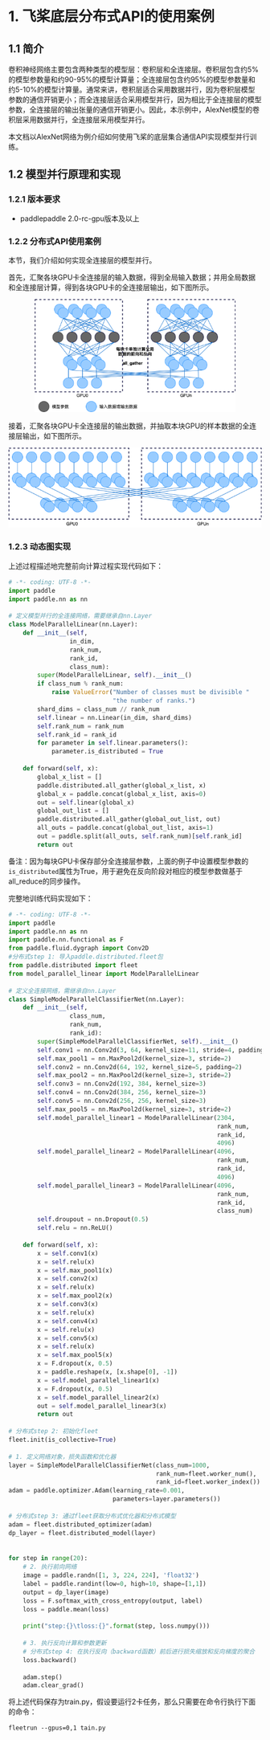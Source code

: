 # 1. 飞桨底层分布式API的使用案例

## 1.1 简介

卷积神经网络主要包含两种类型的模型层：卷积层和全连接层。卷积层包含约5%的模型参数量和约90-95%的模型计算量；全连接层包含约95%的模型参数量和约5-10%的模型计算量。通常来讲，卷积层适合采用数据并行，因为卷积层模型参数的通信开销更小；而全连接层适合采用模型并行，因为相比于全连接层的模型参数，全连接层的输出张量的通信开销更小。因此，本示例中，AlexNet模型的卷积层采用数据并行，全连接层采用模型并行。

本文档以AlexNet网络为例介绍如何使用飞桨的底层集合通信API实现模型并行训练。

## 1.2 模型并行原理和实现
### 1.2.1 版本要求

* paddlepaddle 2.0-rc-gpu版本及以上

### 1.2.2 分布式API使用案例

本节，我们介绍如何实现全连接层的模型并行。

首先，汇聚各块GPU卡全连接层的输入数据，得到全局输入数据；并用全局数据和全连接层计算，得到各块GPU卡的全连接层输出，如下图所示。

<p align="center">
<img src="./img/model_parallel_3.png" width="400"/>
</p>

接着，汇聚各块GPU卡全连接层的输出数据，并抽取本块GPU的样本数据的全连接层输出，如下图所示。

<p align="center">
<img src="./img/model_parallel_4.png" width="600"/>
</p>

### 1.2.3 动态图实现

上述过程描述地完整前向计算过程实现代码如下：

```python
# -*- coding: UTF-8 -*-
import paddle
import paddle.nn as nn

# 定义模型并行的全连接网络，需要继承自nn.Layer
class ModelParallelLinear(nn.Layer):
    def __init__(self,
                 in_dim,
                 rank_num,
                 rank_id,
                 class_num):
        super(ModelParallelLinear, self).__init__()
        if class_num % rank_num:
            raise ValueError("Number of classes must be divisible "
                             "the number of ranks.")
        shard_dims = class_num // rank_num
        self.linear = nn.Linear(in_dim, shard_dims)
        self.rank_num = rank_num
        self.rank_id = rank_id
        for parameter in self.linear.parameters():
            parameter.is_distributed = True
    
    def forward(self, x):
        global_x_list = []
        paddle.distributed.all_gather(global_x_list, x)
        global_x = paddle.concat(global_x_list, axis=0)
        out = self.linear(global_x)
        global_out_list = []
        paddle.distributed.all_gather(global_out_list, out)
        all_outs = paddle.concat(global_out_list, axis=1)
        out = paddle.split(all_outs, self.rank_num)[self.rank_id]
        return out
```
备注：因为每块GPU卡保存部分全连接层参数，上面的例子中设置模型参数的`is_distributed`属性为True，用于避免在反向阶段对相应的模型参数做基于all_reduce的同步操作。

完整地训练代码实现如下：

```python
# -*- coding: UTF-8 -*-
import paddle
import paddle.nn as nn
import paddle.nn.functional as F
from paddle.fluid.dygraph import Conv2D
#分布式step 1: 导入paddle.distributed.fleet包
from paddle.distributed import fleet
from model_parallel_linear import ModelParallelLinear

# 定义全连接网络，需继承自nn.Layer
class SimpleModelParallelClassifierNet(nn.Layer):
    def __init__(self,
                 class_num,
                 rank_num,
                 rank_id):
        super(SimpleModelParallelClassifierNet, self).__init__()
        self.conv1 = nn.Conv2d(3, 64, kernel_size=11, stride=4, padding=2)
        self.max_pool1 = nn.MaxPool2d(kernel_size=3, stride=2)
        self.conv2 = nn.Conv2d(64, 192, kernel_size=5, padding=2)
        self.max_pool2 = nn.MaxPool2d(kernel_size=3, stride=2)
        self.conv3 = nn.Conv2d(192, 384, kernel_size=3)
        self.conv4 = nn.Conv2d(384, 256, kernel_size=3)
        self.conv5 = nn.Conv2d(256, 256, kernel_size=3)
        self.max_pool5 = nn.MaxPool2d(kernel_size=3, stride=2)
        self.model_parallel_linear1 = ModelParallelLinear(2304,
                                                          rank_num,
                                                          rank_id,
                                                          4096)
        self.model_parallel_linear2 = ModelParallelLinear(4096,
                                                          rank_num,
                                                          rank_id,
                                                          4096)
        self.model_parallel_linear3 = ModelParallelLinear(4096,
                                                          rank_num,
                                                          rank_id,
                                                          class_num)
        self.droupout = nn.Dropout(0.5)
        self.relu = nn.ReLU()
    
    def forward(self, x):
        x = self.conv1(x)
        x = self.relu(x)
        x = self.max_pool1(x)
        x = self.conv2(x)
        x = self.relu(x)
        x = self.max_pool2(x)
        x = self.conv3(x)
        x = self.relu(x)
        x = self.conv4(x)
        x = self.relu(x)
        x = self.conv5(x)
        x = self.relu(x)
        x = self.max_pool5(x)
        x = F.dropout(x, 0.5)
        x = paddle.reshape(x, [x.shape[0], -1])
        x = self.model_parallel_linear1(x)
        x = F.dropout(x, 0.5)
        x = self.model_parallel_linear2(x)
        out = self.model_parallel_linear3(x)
        return out

# 分布式step 2: 初始化fleet
fleet.init(is_collective=True)

# 1. 定义网络对象，损失函数和优化器
layer = SimpleModelParallelClassifierNet(class_num=1000,
                                         rank_num=fleet.worker_num(),
                                         rank_id=fleet.worker_index())
adam = paddle.optimizer.Adam(learning_rate=0.001,
                             parameters=layer.parameters())

# 分布式step 3: 通过fleet获取分布式优化器和分布式模型
adam = fleet.distributed_optimizer(adam)
dp_layer = fleet.distributed_model(layer)


for step in range(20):
    # 2. 执行前向网络
    image = paddle.randn([1, 3, 224, 224], 'float32')
    label = paddle.randint(low=0, high=10, shape=[1,1])
    output = dp_layer(image)
    loss = F.softmax_with_cross_entropy(output, label)
    loss = paddle.mean(loss)

    print("step:{}\tloss:{}".format(step, loss.numpy()))

    # 3. 执行反向计算和参数更新
    # 分布式step 4: 在执行反向（backward函数）前后进行损失缩放和反向梯度的聚合
    loss.backward()

    adam.step()
    adam.clear_grad()
```

将上述代码保存为train.py，假设要运行2卡任务，那么只需要在命令行执行下面的命令：

```shell
fleetrun --gpus=0,1 tain.py
```
